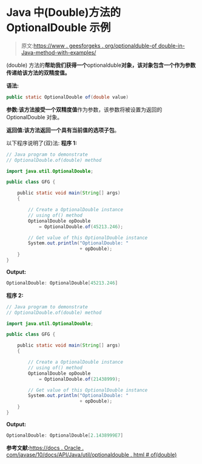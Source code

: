 # Java 中(Double)方法的 OptionalDouble 示例

> 原文:[https://www . geesforgeks . org/optionalduble-of double-in-Java-method-with-examples/](https://www.geeksforgeeks.org/optionaldouble-ofdouble-method-in-java-with-examples/)

(double) 方法的**帮助我们获得一个**optionalduble**对象，该对象包含一个作为参数传递给该方法的双精度值。**

**语法:**

```java
public static OptionalDouble of(double value)

```

**参数:**该方法接受一个**双精度值**作为参数，该参数将被设置为返回的 OptionalDouble 对象。

**返回值:**该方法返回一个具有当前值的**选项子包**。

以下程序说明了(双)法:
**程序 1:**

```java
// Java program to demonstrate
// OptionalDouble.of(double) method

import java.util.OptionalDouble;

public class GFG {

    public static void main(String[] args)
    {

        // Create a OptionalDouble instance
        // using of() method
        OptionalDouble opDouble
            = OptionalDouble.of(45213.246);

        // Get value of this OptionalDouble instance
        System.out.println("OptionalDouble: "
                           + opDouble);
    }
}
```

**Output:**

```java
OptionalDouble: OptionalDouble[45213.246]

```

**程序 2:**

```java
// Java program to demonstrate
// OptionalDouble.of(double) method

import java.util.OptionalDouble;

public class GFG {

    public static void main(String[] args)
    {

        // Create a OptionalDouble instance
        // using of() method
        OptionalDouble opDouble
            = OptionalDouble.of(21438999);

        // Get value of this OptionalDouble instance
        System.out.println("OptionalDouble: "
                           + opDouble);
    }
}
```

**Output:**

```java
OptionalDouble: OptionalDouble[2.1438999E7]

```

**参考文献:**[https://docs . Oracle . com/javase/10/docs/API/Java/util/optionaldouble . html # of(double)](https://docs.oracle.com/javase/10/docs/api/java/util/OptionalDouble.html#of(double))